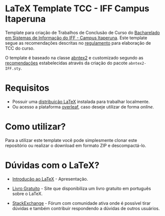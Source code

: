 # LaTeX Template TCC - IFF Campus Itaperuna

Template para criação de Trabalhos de Conclusão de Curso do [Bacharelado em Sistemas de Informação do IFF - Campus Itaperuna](https://portal1.iff.edu.br/nossos-campi/itaperuna/cursos/cursos-superiores/sistemas-informacao). Este template segue as recomendações descritas no [regulamento](https://portal1.iff.edu.br/nossos-campi/itaperuna/cursos/orientacoes-gerais-para-a-construcao-do-tcc.pdf) para elaboração de TCC do curso.

O template é baseado na classe [abntex2](https://www.abntex.net.br/) e customizado segundo as [recomendações](https://github.com/abntex/abntex2/wiki/ComoCustomizar) estabelecidas através da criação do pacote `abntex2-IFF.sty`.

# Requisitos
* Possuir uma [distribuição LaTeX](http://www.tug.org/interest.html#free) instalada para trabalhar localmente.
* Ou acesso a plataforma [overleaf](https://pt.overleaf.com/), caso deseje utilizar de forma *online*.

# Como utilizar?

Para a utilizar este template você pode simplesmente clonar este repositório ou realizar o download em formato ZIP e descompactá-lo.


# Dúvidas com o LaTeX?
* [Introdução ao LaTeX](https://drive.google.com/file/d/115R-MFfvZCDuOkzBU-DddVFb68zsxZJ3/preview) - Apresentação.

* [Livro Gratuito](https://books.google.com.br/books?id=f2BelqrXOIUC&pg=PA1&source=gbs_toc_r#v=onepage&q&f=false) - Site que disponibiliza um livro gratuito em português sobre o LaTeX.

* [StackExchange](https://tex.stackexchange.com/) - Fórum com comunidade ativa onde é possível tirar dúvidas e também contribuir respondendo a dúvidas de outros usuários.

